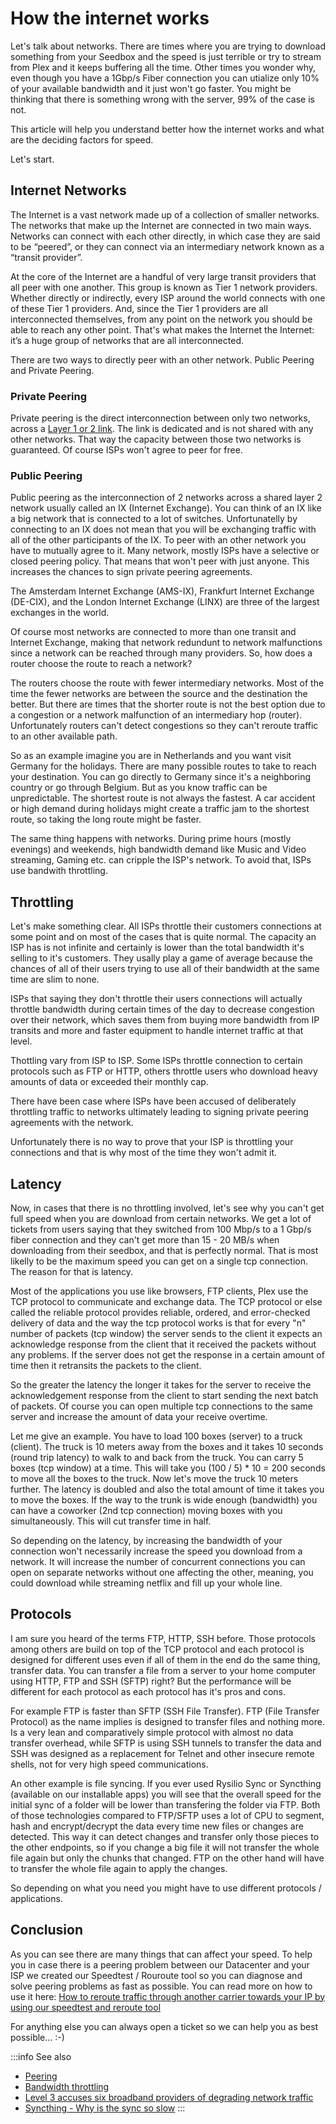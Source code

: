 # How the internet works

Let's talk about networks. There are times where you are trying to download something from your Seedbox and the speed is just terrible or try to stream from Plex and it keeps buffering all the time. Other times you wonder why, even though you have a 1Gbp/s Fiber connection you can utialize only 10% of your available bandwidth and it just won't go faster. You might be thinking that there is something wrong with the server, 99% of the case is not.

This article will help you understand better how the internet works and what are the deciding factors for speed.

Let's start.

## Internet Networks

The Internet is a vast network made up of a collection of smaller networks. The networks that make up the Internet are connected in two main ways. Networks can connect with each other directly, in which case they are said to be “peered”, or they can connect via an intermediary network known as a “transit provider”.

At the core of the Internet are a handful of very large transit providers that all peer with one another. This group is known as Tier 1 network providers. Whether directly or indirectly, every ISP  around the world connects with one of these Tier 1 providers. And, since the Tier 1 providers are all interconnected themselves, from any point on the network you should be able to reach any other point. That's what makes the Internet the Internet: it’s a huge group of networks that are all interconnected.

There are two ways to directly peer with an other network. Public Peering and Private Peering.

### Private Peering

Private peering is the direct interconnection between only two networks, across a [Layer 1 or 2 link](https://en.wikipedia.org/wiki/Data_link_layer). The link is dedicated and is not shared with any other networks. That way the capacity between those two networks is guaranteed. Of course ISPs won't agree to peer for free.

### Public Peering

Public peering as the interconnection of 2 networks across a shared layer 2 network usually called an IX (Internet Exchange). You can think of an IX like a big network that is connected to a lot of switches. Unfortunatelly by connecting to an IX does not mean that you will be exchanging traffic with all of the other participants of the IX. To peer with an other network you have to mutually agree to it. Many network, mostly ISPs have a selective or closed peering policy. That means that won't peer with just anyone. This increases the chances to sign private peering agreements.

The Amsterdam Internet Exchange (AMS-IX), Frankfurt Internet Exchange (DE-CIX), and the London Internet Exchange (LINX) are three of the largest exchanges in the world. 

Of course most networks are connected to more than one transit and Internet Exchange, making that network redundunt to network malfunctions since a network can be reached through many providers. So, how does a router choose the route to reach a network? 

The routers choose the route with fewer intermediary networks. Most of the time the fewer networks are between the source and the destination the better. But there are times that the shorter route is not the best option due to a congestion or a network malfunction of an intermediary hop (router). Unfortunately routers can't detect congestions so they can't reroute traffic to an other available path.

So as an example imagine you are in Netherlands and you want visit Germany for the holidays. There are many possible routes to take to reach your destination. You can go directly to Germany since it's a neighboring country or go through Belgium. But as you know traffic can be unpredictable. The shortest route is not always the fastest. A car accident or high demand during holidays might create a traffic jam to the shortest route, so taking the long route might be faster.

The same thing happens with networks. During prime hours (mostly evenings) and weekends, high bandwidth demand like Music and Video streaming, Gaming etc. can cripple the ISP's network. To avoid that, ISPs use bandwith throttling. 


## Throttling

Let's make something clear. All ISPs throttle their customers connections at some point and on most of the cases that is quite normal. The capacity an ISP has is not infinite and certainly is lower than the total bandwidth it's selling to it's customers. They usally play a game of average because the chances of all of their users trying to use all of their bandwidth at the same time are slim to none.

ISPs that saying they don't throttle their users connections will actually throttle bandwidth during certain times of the day to decrease congestion over their network, which saves them from buying more bandwidth from IP transits and more and faster equipment to handle internet traffic at that level.

Thottling vary from ISP to ISP. Some ISPs throttle connection to certain protocols such as FTP or HTTP, others throttle users who download heavy amounts of data or exceeded their monthly cap.

There have been case where ISPs have been accused of deliberately throttling traffic to networks ultimately leading to signing private peering agreements with the network.

Unfortunately there is no way to prove that your ISP is throttling your connections and that is why most of the time they won't admit it.

## Latency

Now, in cases that there is no throttling involved, let's see why you can't get full speed when you are download from certain networks. We get a lot of tickets from users saying that they switched from 100 Mbp/s to a 1 Gbp/s fiber connection and they can't get more than 15 - 20 MB/s when downloading from their seedbox, and that is perfectly normal. That is most likelly to be the maximum speed you can get on a single tcp connection. The reason for that is latency.

Most of the applications you use like browsers, FTP clients, Plex use the TCP protocol to communicate and exchange data. The TCP protocol or else called the reliable protocol provides reliable, ordered, and error-checked delivery of data and the way the tcp protocol works is that for every "n" number of packets (tcp window) the server sends to the client it expects an acknowledge response from the client that it received the packets without any problems. If the server does not get the response in a certain amount of time then it retransits the packets to the client.

So the greater the latency the longer it takes for the server to receive the acknowledgement response from the client to start sending the next batch of packets. Of course you can open multiple tcp connections to the same server and increase the amount of data your receive overtime.

Let me give an example. You have to load 100 boxes (server) to a truck (client). The truck is 10 meters away from the boxes and it takes 10 seconds (round trip latency) to walk to and back from the truck. You can carry 5 boxes (tcp window) at a time. This will take you (100 / 5) * 10 = 200 seconds to move all the boxes to the truck. Now let's move the truck 10 meters further. The latency is doubled and also the total amount of time it takes you to move the boxes. If the way to the trunk is wide enough (bandwidth) you can have a coworker (2nd tcp connection) moving boxes with you simultaneously. This will cut transfer time in half.

So depending on the latency, by increasing the bandwidth of your connection won't necessarily increase the speed you download from a network. It will increase the number of concurrent connections you can open on separate networks without one affecting the other, meaning, you could download while streaming netflix and fill up your whole line.

## Protocols

I am sure you heard of the terms FTP, HTTP, SSH before. Those protocols among others are build on top of the TCP protocol and each protocol is designed for different uses even if all of them in the end do the same thing, transfer data. You can transfer a file from a server to your home computer using HTTP, FTP and SSH (SFTP) right? But the performance will be different for each protocol as each protocol has it's pros and cons.

For example FTP is faster than SFTP (SSH File Transfer). FTP (File Transfer Protocol) as the name implies is designed to transfer files and nothing more. Is a very lean and comparatively simple protocol with almost no data transfer overhead, while SFTP is using SSH tunnels to transfer the data and SSH was designed as a replacement for Telnet and other insecure remote shells, not for very high speed communications.

An other example is file syncing. If you ever used Rysilio Sync or Syncthing (available on our installable apps) you will see that the overall speed for the initial sync of a folder will be lower than transfering the folder via FTP. Both of those technologies compared to FTP/SFTP uses a lot of CPU to segment, hash and encrypt/decrypt the data every time new files or changes are detected. This way it can detect changes and transfer only those pieces to the other endpoints, so if you change a big file it will not transfer the whole file again but only the chunks that changed. FTP on the other hand will have to transfer the whole file again to apply the changes. 

So depending on what you need you might have to use different protocols / applications.

## Conclusion

As you can see there are many things that can affect your speed. To help you in case there is a peering problem between our Datacenter and your ISP we created our Speedtest / Rouroute tool so you can diagnose and solve peering problems as fast as possible. You can read more on how to use it here: [How to reroute traffic through another carrier towards your IP by using our speedtest and reroute tool](./How_to_reroute_traffic_through_another_carrier_towards_your_IP_by_using_our_speedtest_and_reroute_tool.md)

For anything else you can always open a ticket so we can help you as best possible... :-)

:::info See also
* [Peering](https://en.wikipedia.org/wiki/Peering)
* [Bandwidth throttling](https://en.wikipedia.org/wiki/Bandwidth_throttling)
* [Level 3 accuses six broadband providers of degrading network traffic](https://www.cnet.com/news/level-3-accuses-six-broadband-providers-of-degrading-network-traffic/)
* [Syncthing - Why is the sync so slow](https://docs.syncthing.net/users/faq.html#why-is-the-sync-so-slow)
:::